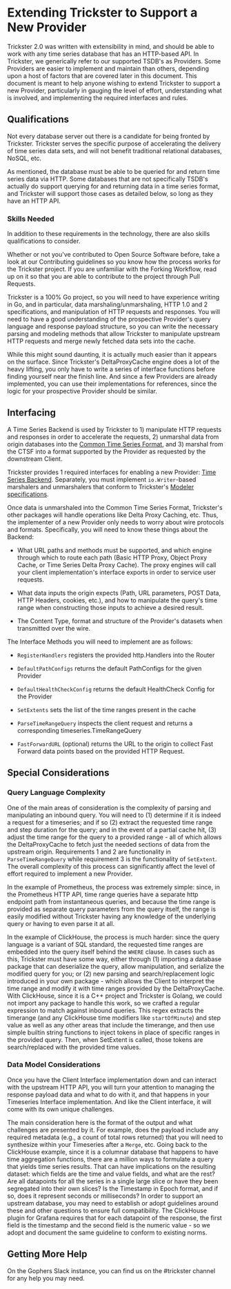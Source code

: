 # Extending Trickster to Support a New Provider

Trickster 2.0 was written with extensibility in mind, and should be able to work with any time series database that has an HTTP-based API. In Trickster, we generically refer to our supported TSDB's as Providers. Some Providers are easier to implement and maintain than others, depending upon a host of factors that are covered later in this document. This document is meant to help anyone wishing to extend Trickster to support a new Provider, particularly in gauging the level of effort, understanding what is involved, and implementing the required interfaces and rules.

## Qualifications

Not every database server out there is a candidate for being fronted by Trickster. Trickster serves the specific purpose of accelerating the delivery of time series data sets, and will not benefit traditional relational databases, NoSQL, etc.

As mentioned, the database must be able to be queried for and return time series data via HTTP. Some databases that are not specifically TSDB's actually do support querying for and returning data in a time series format, and Trickster will support those cases as detailed below, so long as they have an HTTP API.

### Skills Needed

In addition to these requirements in the technology, there are also skills qualifications to consider.

Whether or not you've contributed to Open Source Software before, take a look at our Contributing guidelines so you know how the process works for the Trickster project. If you are unfamiliar with the Forking Workflow, read up on it so that you are able to contribute to the project through Pull Requests.

Trickster is a 100% Go project, so you will need to have experience writing in Go, and in particular, data marshaling/unmarshaling, HTTP 1.0 and 2 specifications, and manipulation of HTTP requests and responses. You will need to have a good understanding of the prospective Provider's query language and response payload structure, so you can write the necessary parsing and modeling methods that allow Trickster to manipulate upstream HTTP requests and merge newly fetched data sets into the cache.

While this might sound daunting, it is actually much easier than it appears on the surface. Since Trickster's DeltaProxyCache engine does a lot of the heavy lifting, you only have to write a series of interface functions before finding yourself near the finish line. And since a few Providers are already implemented, you can use their implementations for references, since the logic for your prospective Provider should be similar.

## Interfacing

A Time Series Backend is used by Trickster to 1) manipulate HTTP requests and responses in order to accelerate the requests, 2) unmarshal data from origin databases into the [Common Time Series Format](https://github.com/tricksterproxy/trickster/blob/main/pkg/timeseries/dataset/dataset.go), and 3) marshal from the CTSF into a format supported by the Provider as requested by the downstream Client.

Trickster provides 1 required interfaces for enabling a new Provider: [Time Series Backend](https://github.com/tricksterproxy/trickster/blob/main/pkg/backends/timeseries_backend.go). Separately, you must implement `io.Writer`-based marshalers and unmarshalers that conform to Trickster's [Modeler specifications](https://github.com/tricksterproxy/trickster/blob/main/pkg/timeseries/modeler.go).

Once data is unmarshaled into the Common Time Series Format, Trickster's other packages will handle operations like Delta Proxy Caching, etc. Thus, the implementer of a new Provider only needs to worry about wire protocols and formats.
 Specifically, you will need to know these things about the Backend:

- What URL paths and methods must be supported, and which engine through which to route each path (Basic HTTP Proxy, Object Proxy Cache, or Time Series Delta Proxy Cache). The proxy engines will call your client implementation's interface exports in order to service user requests.

- What data inputs the origin expects (Path, URL parameters, POST Data, HTTP Headers, cookies, etc.), and how to manipulate the query's time range when constructing those inputs to achieve a desired result.

- The Content Type, format and structure of the Provider's datasets when transmitted over the wire.

The Interface Methods you will need to implement are as follows:

- `RegisterHandlers` registers the provided http.Handlers into the Router

- `DefaultPathConfigs` returns the default PathConfigs for the given Provider

- `DefaultHealthCheckConfig` returns the default HealthCheck Config for the Provider

- `SetExtents` sets the list of the time ranges present in the cache

- `ParseTimeRangeQuery` inspects the client request and returns a corresponding timeseries.TimeRangeQuery

- `FastForwardURL` (optional) returns the URL to the origin to collect Fast Forward data points based on the provided HTTP Request.

## Special Considerations

### Query Language Complexity

One of the main areas of consideration is the complexity of parsing and manipulating an inbound query. You will need to (1) determine if it is indeed a request for a timeseries; and if so (2) extract the requested time range and step duration for the query; and in the event of a partial cache hit, (3) adjust the time range for the query to a provided range - all of which allows the DeltaProxyCache to fetch just the needed sections of data from the upstream origin. Requirements 1 and 2 are functionality in `ParseTimeRangeQuery` while requirement 3 is the functionality of `SetExtent`. The overall complexity of this process can significantly affect the level of effort required to implement a new Provider.

In the example of Prometheus, the process was extremely simple: since, in the Prometheus HTTP API, time range queries have a separate http endpoint path from instantaneous queries, and because the time range is provided as separate query parameters from the query itself, the range is easily modified without Trickster having any knowledge of the underlying query or having to even parse it at all.

In the example of ClickHouse, the process is much harder: since the query language is a variant of SQL standard, the requested time ranges are embedded into the query itself behind the `WHERE` clause. In cases such as this, Trickster must have some way, either through (1) importing a database package that can deserialize the query, allow manipulation, and serialize the modified query for you; or (2) new parsing and search/replacement logic introduced in your own package - which allows the Client to interpret the time range and modify it with time ranges provided by the DeltaProxyCache. With ClickHouse, since it is a C++ project and Trickster is Golang, we could not import any package to handle this work, so we crafted a regular expression to match against inbound queries. This regex extracts the timerange (and any ClickHouse time modifiers like `startOfMinute`) and step value as well as any other areas that include the timerange, and then use simple builtin string functions to inject tokens in place of specific ranges in the provided query. Then, when SetExtent is called, those tokens are search/replaced with the provided time values.

### Data Model Considerations

Once you have the Client Interface implementation down and can interact with the upstream HTTP API, you will turn your attention to managing the response payload data and what to do with it, and that happens in your Timeseries Interface implementation. And like the Client interface, it will come with its own unique challenges.

The main consideration here is the format of the output and what challenges are presented by it. For example, does the payload include any required metadata (e.g., a count of total rows returned) that you will need to synthesize within your Timeseries after a `Merge`, etc. Going back to the ClickHouse example, since it is a columnar database that happens to have time aggregation functions, there are a million ways to formulate a query that yields time series results. That can have implications on the resulting dataset: which fields are the time and value fields, and what are the rest? Are all datapoints for all the series in a single large slice or have they been segregated into their own slices? Is the Timestamp in Epoch format, and if so, does it represent seconds or milliseconds? In order to support an upstream database, you may need to establish or adopt guidelines around these and other questions to ensure full compatibility. The ClickHouse plugin for Grafana requires that for each datapoint of the response, the first field is the timestamp and the second field is the numeric value - so we adopt and document the same guideline to conform to existing norms.

## Getting More Help

On the Gophers Slack instance, you can find us on the #trickster channel for any help you may need.
